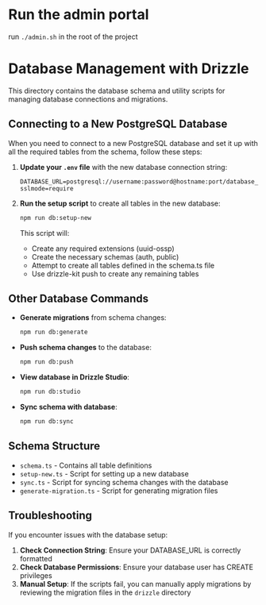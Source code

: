 
# Run the admin portal
run `./admin.sh` in the root of the project

# Database Management with Drizzle

This directory contains the database schema and utility scripts for managing database connections and migrations.

## Connecting to a New PostgreSQL Database

When you need to connect to a new PostgreSQL database and set it up with all the required tables from the schema, follow these steps:

1. **Update your `.env` file** with the new database connection string:

   ```
   DATABASE_URL=postgresql://username:password@hostname:port/database_name?sslmode=require
   ```

2. **Run the setup script** to create all tables in the new database:

   ```bash
   npm run db:setup-new
   ```

   This script will:
   - Create any required extensions (uuid-ossp)
   - Create the necessary schemas (auth, public)
   - Attempt to create all tables defined in the schema.ts file
   - Use drizzle-kit push to create any remaining tables

## Other Database Commands

- **Generate migrations** from schema changes:
  ```bash
  npm run db:generate
  ```

- **Push schema changes** to the database:
  ```bash
  npm run db:push
  ```

- **View database in Drizzle Studio**:
  ```bash
  npm run db:studio
  ```

- **Sync schema with database**:
  ```bash
  npm run db:sync
  ```

## Schema Structure

- `schema.ts` - Contains all table definitions
- `setup-new.ts` - Script for setting up a new database
- `sync.ts` - Script for syncing schema changes with the database
- `generate-migration.ts` - Script for generating migration files

## Troubleshooting

If you encounter issues with the database setup:

1. **Check Connection String**: Ensure your DATABASE_URL is correctly formatted
2. **Check Database Permissions**: Ensure your database user has CREATE privileges
3. **Manual Setup**: If the scripts fail, you can manually apply migrations by reviewing the migration files in the `drizzle` directory 